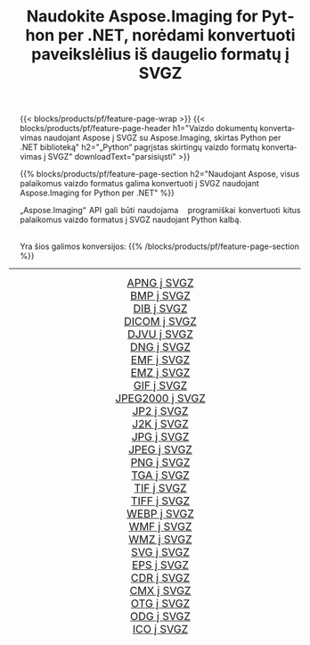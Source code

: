 ﻿---
title: Naudokite Aspose.Imaging for Python per .NET, norėdami konvertuoti paveikslėlius iš daugelio formatų į SVGZ 
weight: 3920
url: /lt/python-net/conversion/to/svgz 
lang: lt
langdirlevel: 2
locales: zh-hans,ja,it,ru,de,es,fr,nl,id,lt,pl,pt,vi,tr,ko,zh-hant,ar,hi,th,sv,cs,uk,he
description: Galite naudoti Aspose.Imaging for Python per .NET biblioteką, norėdami konvertuoti iš įvairių formatų į SVGZ
---

{{< blocks/products/pf/feature-page-wrap >}}
{{< blocks/products/pf/feature-page-header h1="Vaizdo dokumentų konvertavimas naudojant Aspose į SVGZ su Aspose.Imaging, skirtas Python per .NET biblioteką" h2="„Python“ pagrįstas skirtingų vaizdo formatų konvertavimas į SVGZ" downloadText="parsisiųsti" >}}


{{% blocks/products/pf/feature-page-section  h2="Naudojant Aspose, visus palaikomus vaizdo formatus galima konvertuoti į SVGZ naudojant Aspose.Imaging for Python per .NET" %}}
<p align=justify>„Aspose.Imaging“ API gali būti naudojama   programiškai konvertuoti kitus palaikomus vaizdo formatus į SVGZ naudojant Python kalbą.</p>
<br/>
Yra šios galimos konversijos:
{{% /blocks/products/pf/feature-page-section %}}
<div class="container-fluid productfamilypage bg-gray">
    <div class="convertypes bg-gray agp-content section">
        <div class="container">
		<hr style="margin-left:-20px;"/>
		<div class="row other-converters" style="gap: 10px;font-size: 19px;text-align:center;">
		    <div class='col-md-2 other-converter remove-lp remove-rp'><a href="/imaging/lt/python-net/conversion/apng-to-svgz" style="padding:15px;">APNG į SVGZ</a></div>
<div class='col-md-2 other-converter remove-lp remove-rp'><a href="/imaging/lt/python-net/conversion/bmp-to-svgz" style="padding:15px;">BMP į SVGZ</a></div>
<div class='col-md-2 other-converter remove-lp remove-rp'><a href="/imaging/lt/python-net/conversion/dib-to-svgz" style="padding:15px;">DIB į SVGZ</a></div>
<div class='col-md-2 other-converter remove-lp remove-rp'><a href="/imaging/lt/python-net/conversion/dicom-to-svgz" style="padding:15px;">DICOM į SVGZ</a></div>
<div class='col-md-2 other-converter remove-lp remove-rp'><a href="/imaging/lt/python-net/conversion/djvu-to-svgz" style="padding:15px;">DJVU į SVGZ</a></div>
<div class='col-md-2 other-converter remove-lp remove-rp'><a href="/imaging/lt/python-net/conversion/dng-to-svgz" style="padding:15px;">DNG į SVGZ</a></div>
<div class='col-md-2 other-converter remove-lp remove-rp'><a href="/imaging/lt/python-net/conversion/emf-to-svgz" style="padding:15px;">EMF į SVGZ</a></div>
<div class='col-md-2 other-converter remove-lp remove-rp'><a href="/imaging/lt/python-net/conversion/emz-to-svgz" style="padding:15px;">EMZ į SVGZ</a></div>
<div class='col-md-2 other-converter remove-lp remove-rp'><a href="/imaging/lt/python-net/conversion/gif-to-svgz" style="padding:15px;">GIF į SVGZ</a></div>
<div class='col-md-2 other-converter remove-lp remove-rp'><a href="/imaging/lt/python-net/conversion/jpeg2000-to-svgz" style="padding:15px;">JPEG2000 į SVGZ</a></div>
<div class='col-md-2 other-converter remove-lp remove-rp'><a href="/imaging/lt/python-net/conversion/jp2-to-svgz" style="padding:15px;">JP2 į SVGZ</a></div>
<div class='col-md-2 other-converter remove-lp remove-rp'><a href="/imaging/lt/python-net/conversion/j2k-to-svgz" style="padding:15px;">J2K į SVGZ</a></div>
<div class='col-md-2 other-converter remove-lp remove-rp'><a href="/imaging/lt/python-net/conversion/jpg-to-svgz" style="padding:15px;">JPG į SVGZ</a></div>
<div class='col-md-2 other-converter remove-lp remove-rp'><a href="/imaging/lt/python-net/conversion/jpeg-to-svgz" style="padding:15px;">JPEG į SVGZ</a></div>
<div class='col-md-2 other-converter remove-lp remove-rp'><a href="/imaging/lt/python-net/conversion/png-to-svgz" style="padding:15px;">PNG į SVGZ</a></div>
<div class='col-md-2 other-converter remove-lp remove-rp'><a href="/imaging/lt/python-net/conversion/tga-to-svgz" style="padding:15px;">TGA į SVGZ</a></div>
<div class='col-md-2 other-converter remove-lp remove-rp'><a href="/imaging/lt/python-net/conversion/tif-to-svgz" style="padding:15px;">TIF į SVGZ</a></div>
<div class='col-md-2 other-converter remove-lp remove-rp'><a href="/imaging/lt/python-net/conversion/tiff-to-svgz" style="padding:15px;">TIFF į SVGZ</a></div>
<div class='col-md-2 other-converter remove-lp remove-rp'><a href="/imaging/lt/python-net/conversion/webp-to-svgz" style="padding:15px;">WEBP į SVGZ</a></div>
<div class='col-md-2 other-converter remove-lp remove-rp'><a href="/imaging/lt/python-net/conversion/wmf-to-svgz" style="padding:15px;">WMF į SVGZ</a></div>
<div class='col-md-2 other-converter remove-lp remove-rp'><a href="/imaging/lt/python-net/conversion/wmz-to-svgz" style="padding:15px;">WMZ į SVGZ</a></div>
<div class='col-md-2 other-converter remove-lp remove-rp'><a href="/imaging/lt/python-net/conversion/svg-to-svgz" style="padding:15px;">SVG į SVGZ</a></div>
<div class='col-md-2 other-converter remove-lp remove-rp'><a href="/imaging/lt/python-net/conversion/eps-to-svgz" style="padding:15px;">EPS į SVGZ</a></div>
<div class='col-md-2 other-converter remove-lp remove-rp'><a href="/imaging/lt/python-net/conversion/cdr-to-svgz" style="padding:15px;">CDR į SVGZ</a></div>
<div class='col-md-2 other-converter remove-lp remove-rp'><a href="/imaging/lt/python-net/conversion/cmx-to-svgz" style="padding:15px;">CMX į SVGZ</a></div>
<div class='col-md-2 other-converter remove-lp remove-rp'><a href="/imaging/lt/python-net/conversion/otg-to-svgz" style="padding:15px;">OTG į SVGZ</a></div>
<div class='col-md-2 other-converter remove-lp remove-rp'><a href="/imaging/lt/python-net/conversion/odg-to-svgz" style="padding:15px;">ODG į SVGZ</a></div>
<div class='col-md-2 other-converter remove-lp remove-rp'><a href="/imaging/lt/python-net/conversion/ico-to-svgz" style="padding:15px;">ICO į SVGZ</a></div>
                </div>
        </div>
    </div>
</div>
<br/>

